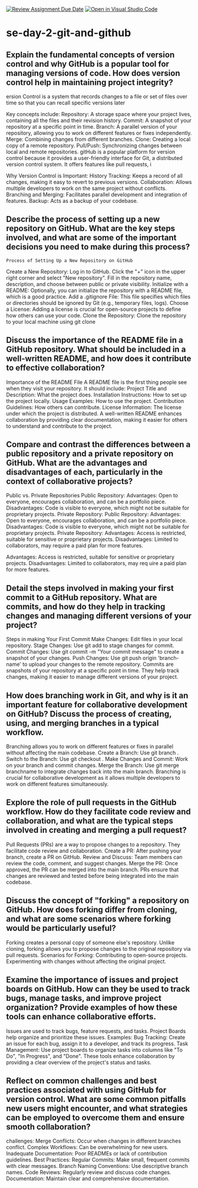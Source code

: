 [![Review Assignment Due Date](https://classroom.github.com/assets/deadline-readme-button-22041afd0340ce965d47ae6ef1cefeee28c7c493a6346c4f15d667ab976d596c.svg)](https://classroom.github.com/a/8wgCKhpZ)
[![Open in Visual Studio Code](https://classroom.github.com/assets/open-in-vscode-2e0aaae1b6195c2367325f4f02e2d04e9abb55f0b24a779b69b11b9e10269abc.svg)](https://classroom.github.com/online_ide?assignment_repo_id=18443027&assignment_repo_type=AssignmentRepo)
# se-day-2-git-and-github
## Explain the fundamental concepts of version control and why GitHub is a popular tool for managing versions of code. How does version control help in maintaining project integrity?

  ersion Control is a system that records changes to a file or set of files over time so that you can recall specific versions later

Key concepts include:
Repository: A storage space where your project lives, containing all the files and their revision history.
Commit: A snapshot of your repository at a specific point in time.
Branch: A parallel version of your repository, allowing you to work on different features or fixes independently.
Merge: Combining changes from different branches.
Clone: Creating a local copy of a remote repository.
Pull/Push: Synchronizing changes between local and remote repositories.
gitHub is a popular platform for version control because it provides a user-friendly interface for Git, a distributed version control system. It offers features like pull requests, i


Why Version Control is Important:
History Tracking: Keeps a record of all changes, making it easy to revert to previous versions.
Collaboration: Allows multiple developers to work on the same project without conflicts.
Branching and Merging: Facilitates parallel development and integration of features.
Backup: Acts as a backup of your codebase.




## Describe the process of setting up a new repository on GitHub. What are the key steps involved, and what are some of the important decisions you need to make during this process?


    Process of Setting Up a New Repository on GitHub
Create a New Repository:
Log in to GitHub.
Click the "+" icon in the upper right corner and select "New repository".
Fill in the repository name, description, and choose between public or private visibility.
Initialize with a README:
Optionally, you can initialize the repository with a README file, which is a good practice.
Add a .gitignore File:
This file specifies which files or directories should be ignored by Git (e.g., temporary files, logs).
Choose a License:
Adding a license is crucial for open-source projects to define how others can use your code.
Clone the Repository:
Clone the repository to your local machine using git clone

  

## Discuss the importance of the README file in a GitHub repository. What should be included in a well-written README, and how does it contribute to effective collaboration?

  Importance of the README File
  A README file is the first thing people see when they visit your repository. It should include:
  Project Title and Description: What the project does.
  Installation Instructions: How to set up the project locally.
  Usage Examples: How to use the project.
  Contribution Guidelines: How others can contribute.
  License Information: The license under which the project is distributed.
  A well-written README enhances collaboration by providing clear documentation, making it easier for others to understand and contribute to the project.
  

## Compare and contrast the differences between a public repository and a private repository on GitHub. What are the advantages and disadvantages of each, particularly in the context of collaborative projects?

  Public vs. Private Repositories
Public Repository:
Advantages: Open to everyone, encourages collaboration, and can be a portfolio piece.
Disadvantages: Code is visible to everyone, which might not be suitable for proprietary projects.
Private Repository:
Public Repository:
Advantages: Open to everyone, encourages collaboration, and can be a portfolio piece.
Disadvantages: Code is visible to everyone, which might not be suitable for proprietary projects.
Private Repository:
Advantages: Access is restricted, suitable for sensitive or proprietary projects.
Disadvantages: Limited to collaborators, may require a paid plan for more features.


Advantages: Access is restricted, suitable for sensitive or proprietary projects.
Disadvantages: Limited to collaborators, may req
uire a paid plan for more features.
  

## Detail the steps involved in making your first commit to a GitHub repository. What are commits, and how do they help in tracking changes and managing different versions of your project?

  Steps in making Your First Commit
Make Changes: Edit files in your local repository.
Stage Changes: Use git add <file> to stage changes for commit.
Commit Changes: Use git commit -m "Your commit message" to create a snapshot of your changes.
Push Changes: Use git push origin 'branch-name' to upload your changes to the remote repository.
Commits are snapshots of your repository at a specific point in time. They help track changes, making it easier to manage different versions of your project.

  

## How does branching work in Git, and why is it an important feature for collaborative development on GitHub? Discuss the process of creating, using, and merging branches in a typical workflow.

  Branching allows you to work on different features or fixes in parallel without affecting the main codebase.
Create a Branch: Use git branch <branch-name>.
Switch to the Branch: Use git checkout <branch-name>.
Make Changes and Commit: Work on your branch and commit changes.
Merge the Branch: Use git merge branchname  to integrate changes back into the main branch.
Branching is crucial for collaborative development as it allows multiple developers to work on different features simultaneously.


## Explore the role of pull requests in the GitHub workflow. How do they facilitate code review and collaboration, and what are the typical steps involved in creating and merging a pull request?

   Pull Requests (PRs) are a way to propose changes to a repository. They facilitate code review and collaboration.
Create a PR: After pushing your branch, create a PR on GitHub.
Review and Discuss: Team members can review the code, comment, and suggest changes.
Merge the PR: Once approved, the PR can be merged into the main branch.
PRs ensure that changes are reviewed and tested before being integrated into the main codebase.




## Discuss the concept of "forking" a repository on GitHub. How does forking differ from cloning, and what are some scenarios where forking would be particularly useful?

  Forking creates a personal copy of someone else's repository. Unlike cloning, forking allows you to propose changes to the original repository via pull requests.
Scenarios for Forking:
Contributing to open-source projects.
Experimenting with changes without affecting the original project.





## Examine the importance of issues and project boards on GitHub. How can they be used to track bugs, manage tasks, and improve project organization? Provide examples of how these tools can enhance collaborative efforts.
  Issues are used to track bugs, feature requests, and tasks. Project Boards help organize and prioritize these issues.
Examples:
Bug Tracking: Create an issue for each bug, assign it to a developer, and track its progress.
Task Management: Use project boards to organize tasks into columns like "To Do", "In Progress", and "Done".
These tools enhance collaboration by providing a clear overview of the project's status and tasks.


## Reflect on common challenges and best practices associated with using GitHub for version control. What are some common pitfalls new users might encounter, and what strategies can be employed to overcome them and ensure smooth collaboration?

  challenges:
Merge Conflicts: Occur when changes in different branches conflict.
Complex Workflows: Can be overwhelming for new users.
Inadequate Documentation: Poor READMEs or lack of contribution guidelines.
Best Practices:
Regular Commits: Make small, frequent commits with clear messages.
Branch Naming Conventions: Use descriptive branch names.
Code Reviews: Regularly review and discuss code changes.
Documentation: Maintain clear and comprehensive documentation.


